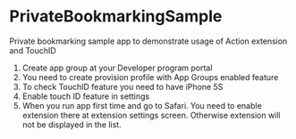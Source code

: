 PrivateBookmarkingSample
========================

Private bookmarking sample app to demonstrate usage of Action extension and TouchID

1. Create app group at your Developer program portal
2. You need to create provision profile with App Groups enabled feature
3. To check TouchID feature you need to have iPhone 5S 
4. Enable touch ID feature in settings
5. When you run app first time and go to Safari. You need to enable extension there at extension settings screen. Otherwise extension will not be displayed in the list.
